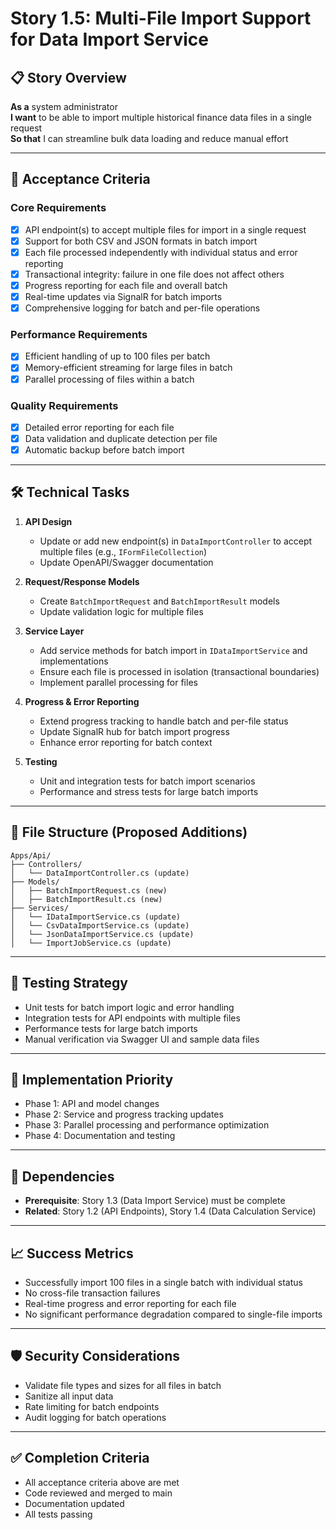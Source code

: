 # Story 1.5: Multi-File Import Support for Data Import Service

## 📋 Story Overview
**As a** system administrator  
**I want** to be able to import multiple historical finance data files in a single request  
**So that** I can streamline bulk data loading and reduce manual effort

---

## 🎯 Acceptance Criteria

### Core Requirements
- [x] API endpoint(s) to accept multiple files for import in a single request
- [x] Support for both CSV and JSON formats in batch import
- [x] Each file processed independently with individual status and error reporting
- [x] Transactional integrity: failure in one file does not affect others
- [x] Progress reporting for each file and overall batch
- [x] Real-time updates via SignalR for batch imports
- [x] Comprehensive logging for batch and per-file operations

### Performance Requirements
- [x] Efficient handling of up to 100 files per batch
- [x] Memory-efficient streaming for large files in batch
- [x] Parallel processing of files within a batch

### Quality Requirements
- [x] Detailed error reporting for each file
- [x] Data validation and duplicate detection per file
- [x] Automatic backup before batch import

---

## 🛠️ Technical Tasks

1. **API Design**
   - Update or add new endpoint(s) in `DataImportController` to accept multiple files (e.g., `IFormFileCollection`)
   - Update OpenAPI/Swagger documentation

2. **Request/Response Models**
   - Create `BatchImportRequest` and `BatchImportResult` models
   - Update validation logic for multiple files

3. **Service Layer**
   - Add service methods for batch import in `IDataImportService` and implementations
   - Ensure each file is processed in isolation (transactional boundaries)
   - Implement parallel processing for files

4. **Progress & Error Reporting**
   - Extend progress tracking to handle batch and per-file status
   - Update SignalR hub for batch import progress
   - Enhance error reporting for batch context

5. **Testing**
   - Unit and integration tests for batch import scenarios
   - Performance and stress tests for large batch imports

---

## 📁 File Structure (Proposed Additions)
```
Apps/Api/
├── Controllers/
│   └── DataImportController.cs (update)
├── Models/
│   ├── BatchImportRequest.cs (new)
│   ├── BatchImportResult.cs (new)
├── Services/
│   └── IDataImportService.cs (update)
│   └── CsvDataImportService.cs (update)
│   └── JsonDataImportService.cs (update)
│   └── ImportJobService.cs (update)
```

---

## 🧪 Testing Strategy
- Unit tests for batch import logic and error handling
- Integration tests for API endpoints with multiple files
- Performance tests for large batch imports
- Manual verification via Swagger UI and sample data files

---

## 🚀 Implementation Priority
- Phase 1: API and model changes
- Phase 2: Service and progress tracking updates
- Phase 3: Parallel processing and performance optimization
- Phase 4: Documentation and testing

---

## 🔗 Dependencies
- **Prerequisite**: Story 1.3 (Data Import Service) must be complete
- **Related**: Story 1.2 (API Endpoints), Story 1.4 (Data Calculation Service)

---

## 📈 Success Metrics
- Successfully import 100 files in a single batch with individual status
- No cross-file transaction failures
- Real-time progress and error reporting for each file
- No significant performance degradation compared to single-file imports

---

## 🛡️ Security Considerations
- Validate file types and sizes for all files in batch
- Sanitize all input data
- Rate limiting for batch endpoints
- Audit logging for batch operations

---

## ✅ Completion Criteria
- All acceptance criteria above are met
- Code reviewed and merged to main
- Documentation updated
- All tests passing 